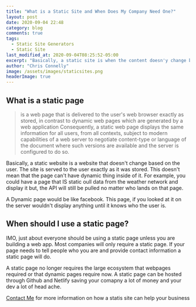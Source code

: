 ```yaml
---
title: "What is a Static Site and When Does My Company Need One?"
layout: post
date: 2020-09-04 22:48
category: blog
comments: true
tags:
  - Static Site Generators
  - Static Site
last_modified_at: 2020-09-04T08:25:52-05:00
excerpt: "Basically, a static site is when the content doesn'y change based on the user..."
author: "Chris Connelly"
image: /assets/images/staticsites.png
headerImage: true
---
```


## What is a static page

> is a web page that is delivered to the user's web browser exactly as stored, in contrast to dynamic web pages which are generated by a web application Consequently, a static web page displays the same information for all users, from all contexts, subject to modern capabilities of a web server to negotiate content-type or language of the document where such versions are available and the server is configured to do so.

Basically, a static website is a website that doesn't change based on the user. The site is served to the user exactly as it was stored. This doesn't mean that the page can't have dynamic thing inside of it. For example, you could have a page that IS static oull data from the weather network and display it but, the API will still be pulled no matter who lands on that page.

A Dynamic page would be like facebook. This page, if you looked at it on the server wouldn't display anything until it knows who the user is.

## When should I use a static page?

IMO, just about everyone should be using a static page unless you are building a web app. Most companies will only require a static page. If your page needs to tell people who you are and provide contact information a static page will do.

A static page no longer requires the large ecosystem that webpages required or that dynamic pages require now. A static page can be hosted through Github and Netlify saving your comapny a lot of money and your dev a lot of head ache.

[Contact Me](https://chrisconnelly.dev) for more information on how a statis site can help your business

